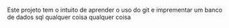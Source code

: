 Este projeto tem o intuito de aprender o uso do git e imprementar um banco de dados sql
qualquer coisa
qualquer coisa